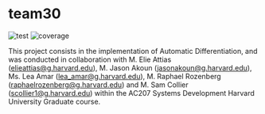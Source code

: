 # team30
![test](https://github.com/Harvard-CSE/Automatic_Differentiation/actions/workflows/test.yml/badge.svg)
![coverage](https://github.com/Harvard-CSE/Automatic_Differentiation/actions/workflows/coverage.yml/badge.svg)

This project consists in the implementation of Automatic Differentiation, and was conducted in collaboration with M. Elie Attias (elieattias@g.harvard.edu), M. Jason Akoun (jasonakoun@g.harvard.edu), Ms. Lea Amar (lea_amar@g.harvard.edu), M. Raphael Rozenberg (raphaelrozenberg@g.harvard.edu) and M. Sam Collier (scollier1@g.harvard.edu) within the AC207 Systems Development Harvard University Graduate course.
